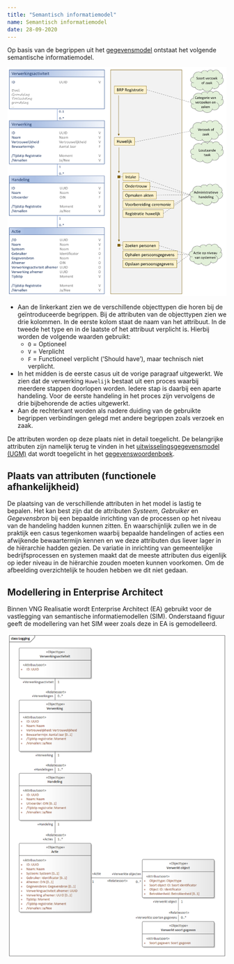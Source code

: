 ```yaml
---
title: "Semantisch informatiemodel"
name: Semantisch informatiemodel
date: 28-09-2020
---
```

Op basis van de begrippen uit het [gegevensmodel](../index.md) ontstaat het volgende semantische informatiemodel.

<img src="./_assets/sim_vb1.png" alt="SIM" width="700"/>

-	Aan de linkerkant zien we de verschillende objecttypen die horen bij de geïntroduceerde begrippen. Bij de attributen van de objecttypen zien we drie kolommen. In de eerste kolom staat de naam van het attribuut. In de tweede het type en in de laatste of het attribuut verplicht is. Hierbij worden de volgende waarden gebruikt:
    - `O` = Optioneel
    - `V` = Verplicht
    - `F` = Functioneel verplicht (‘Should have’), maar technisch niet verplicht.
-	In het midden is de eerste casus uit de vorige paragraaf uitgewerkt. We zien dat de verwerking `Huwelijk` bestaat uit een proces waarbij meerdere stappen doorlopen worden. Iedere stap is daarbij een aparte handeling. Voor de eerste handeling in het proces zijn vervolgens de drie bijbehorende de acties uitgewerkt.
-	Aan de rechterkant worden als nadere duiding van de gebruikte begrippen verbindingen gelegd met andere begrippen zoals verzoek en zaak.

De attributen worden op deze plaats niet in detail toegelicht. De belangrijke attributen zijn namelijk terug te vinden in het [uitwisselingsgegevensmodel (UGM)](../uitwisselingsgegevensmodel/readme.md) dat wordt toegelicht in het [gegevenswoordenboek](../../gegevenswoordenboek/readme.md).

## Plaats van attributen (functionele afhankelijkheid)
De plaatsing van de verschillende attributen in het model is lastig te bepalen. Het kan best zijn dat de attributen *Systeem*, *Gebruiker* en *Gegevensbron* bij een bepaalde inrichting van de processen op het niveau van de handeling hadden kunnen zitten. En waarschijnlijk zullen we in de praktijk een casus tegenkomen waarbij bepaalde handelingen of acties een afwijkende bewaartermijn kennen en we deze attributen dus liever lager in de hiërarchie hadden gezien.
De variatie in inrichting van gemeentelijke bedrijfsprocessen en systemen maakt dat de meeste attributen dus eigenlijk op ieder niveau in de hiërarchie zouden moeten kunnen voorkomen. Om de afbeelding overzichtelijk te houden hebben we dit niet gedaan.

## Modellering in Enterprise Architect
Binnen VNG Realisatie wordt Enterprise Architect (EA) gebruikt voor de vastlegging van semantische informatiemodellen (SIM). Onderstaand figuur geeft de modellering van het SIM weer zoals deze in EA is gemodelleerd.

<img src="./_assets/sim_ea.png" alt="SIM in Enterprise Architect" width="700"/>
